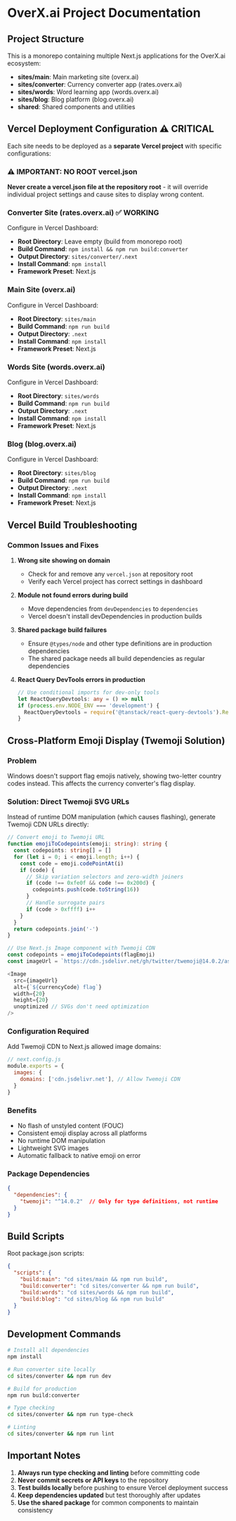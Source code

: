 # OverX.ai Project Documentation

## Project Structure

This is a monorepo containing multiple Next.js applications for the OverX.ai ecosystem:

- **sites/main**: Main marketing site (overx.ai)
- **sites/converter**: Currency converter app (rates.overx.ai) 
- **sites/words**: Word learning app (words.overx.ai)
- **sites/blog**: Blog platform (blog.overx.ai)
- **shared**: Shared components and utilities

## Vercel Deployment Configuration ⚠️ CRITICAL

Each site needs to be deployed as a **separate Vercel project** with specific configurations:

### ⚠️ IMPORTANT: NO ROOT vercel.json
**Never create a vercel.json file at the repository root** - it will override individual project settings and cause sites to display wrong content.

### Converter Site (rates.overx.ai) ✅ WORKING
Configure in Vercel Dashboard:
- **Root Directory**: Leave empty (build from monorepo root)
- **Build Command**: `npm install && npm run build:converter`
- **Output Directory**: `sites/converter/.next`
- **Install Command**: `npm install`
- **Framework Preset**: Next.js

### Main Site (overx.ai) 
Configure in Vercel Dashboard:
- **Root Directory**: `sites/main`
- **Build Command**: `npm run build`
- **Output Directory**: `.next`
- **Install Command**: `npm install`
- **Framework Preset**: Next.js

### Words Site (words.overx.ai)
Configure in Vercel Dashboard:
- **Root Directory**: `sites/words`
- **Build Command**: `npm run build`
- **Output Directory**: `.next`
- **Install Command**: `npm install`
- **Framework Preset**: Next.js

### Blog (blog.overx.ai)
Configure in Vercel Dashboard:
- **Root Directory**: `sites/blog`
- **Build Command**: `npm run build`
- **Output Directory**: `.next`
- **Install Command**: `npm install`
- **Framework Preset**: Next.js

## Vercel Build Troubleshooting

### Common Issues and Fixes

1. **Wrong site showing on domain**
   - Check for and remove any `vercel.json` at repository root
   - Verify each Vercel project has correct settings in dashboard

2. **Module not found errors during build**
   - Move dependencies from `devDependencies` to `dependencies`
   - Vercel doesn't install devDependencies in production builds

3. **Shared package build failures**
   - Ensure `@types/node` and other type definitions are in production dependencies
   - The shared package needs all build dependencies as regular dependencies

4. **React Query DevTools errors in production**
   ```typescript
   // Use conditional imports for dev-only tools
   let ReactQueryDevtools: any = () => null
   if (process.env.NODE_ENV === 'development') {
     ReactQueryDevtools = require('@tanstack/react-query-devtools').ReactQueryDevtools
   }
   ```

## Cross-Platform Emoji Display (Twemoji Solution)

### Problem
Windows doesn't support flag emojis natively, showing two-letter country codes instead. This affects the currency converter's flag display.

### Solution: Direct Twemoji SVG URLs
Instead of runtime DOM manipulation (which causes flashing), generate Twemoji CDN URLs directly:

```typescript
// Convert emoji to Twemoji URL
function emojiToCodepoints(emoji: string): string {
  const codepoints: string[] = []
  for (let i = 0; i < emoji.length; i++) {
    const code = emoji.codePointAt(i)
    if (code) {
      // Skip variation selectors and zero-width joiners
      if (code !== 0xfe0f && code !== 0x200d) {
        codepoints.push(code.toString(16))
      }
      // Handle surrogate pairs
      if (code > 0xffff) i++
    }
  }
  return codepoints.join('-')
}

// Use Next.js Image component with Twemoji CDN
const codepoints = emojiToCodepoints(flagEmoji)
const imageUrl = `https://cdn.jsdelivr.net/gh/twitter/twemoji@14.0.2/assets/svg/${codepoints}.svg`

<Image
  src={imageUrl}
  alt={`${currencyCode} flag`}
  width={20}
  height={20}
  unoptimized // SVGs don't need optimization
/>
```

### Configuration Required
Add Twemoji CDN to Next.js allowed image domains:

```javascript
// next.config.js
module.exports = {
  images: {
    domains: ['cdn.jsdelivr.net'], // Allow Twemoji CDN
  }
}
```

### Benefits
- No flash of unstyled content (FOUC)
- Consistent emoji display across all platforms
- No runtime DOM manipulation
- Lightweight SVG images
- Automatic fallback to native emoji on error

### Package Dependencies
```json
{
  "dependencies": {
    "twemoji": "^14.0.2"  // Only for type definitions, not runtime
  }
}
```

## Build Scripts

Root package.json scripts:
```json
{
  "scripts": {
    "build:main": "cd sites/main && npm run build",
    "build:converter": "cd sites/converter && npm run build",
    "build:words": "cd sites/words && npm run build",
    "build:blog": "cd sites/blog && npm run build"
  }
}
```

## Development Commands

```bash
# Install all dependencies
npm install

# Run converter site locally
cd sites/converter && npm run dev

# Build for production
npm run build:converter

# Type checking
cd sites/converter && npm run type-check

# Linting
cd sites/converter && npm run lint
```

## Important Notes

1. **Always run type checking and linting** before committing code
2. **Never commit secrets or API keys** to the repository
3. **Test builds locally** before pushing to ensure Vercel deployment success
4. **Keep dependencies updated** but test thoroughly after updates
5. **Use the shared package** for common components to maintain consistency